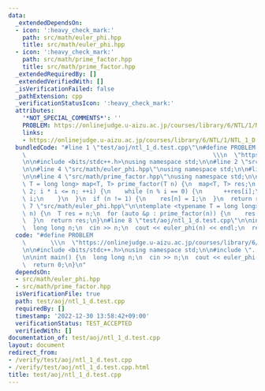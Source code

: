 ```yaml
---
data:
  _extendedDependsOn:
  - icon: ':heavy_check_mark:'
    path: src/math/euler_phi.hpp
    title: src/math/euler_phi.hpp
  - icon: ':heavy_check_mark:'
    path: src/math/prime_factor.hpp
    title: src/math/prime_factor.hpp
  _extendedRequiredBy: []
  _extendedVerifiedWith: []
  _isVerificationFailed: false
  _pathExtension: cpp
  _verificationStatusIcon: ':heavy_check_mark:'
  attributes:
    '*NOT_SPECIAL_COMMENTS*': ''
    PROBLEM: https://onlinejudge.u-aizu.ac.jp/courses/library/6/NTL/1/NTL_1_D
    links:
    - https://onlinejudge.u-aizu.ac.jp/courses/library/6/NTL/1/NTL_1_D
  bundledCode: "#line 1 \"test/aoj/ntl_1_d.test.cpp\"\n#define PROBLEM           \
    \                                                     \\\n  \"https://onlinejudge.u-aizu.ac.jp/courses/library/6/NTL/1/NTL_1_D\"\
    \n\n#include <bits/stdc++.h>\nusing namespace std;\n\n#line 2 \"src/math/euler_phi.hpp\"\
    \n\n#line 4 \"src/math/euler_phi.hpp\"\nusing namespace std;\n\n#line 2 \"src/math/prime_factor.hpp\"\
    \n\n#line 4 \"src/math/prime_factor.hpp\"\nusing namespace std;\n\ntemplate <typename\
    \ T = long long> map<T, T> prime_factor(T n) {\n  map<T, T> res;\n  for (T i =\
    \ 2; i * i <= n; ++i) {\n    while (n % i == 0) {\n      ++res[i];\n      n /=\
    \ i;\n    }\n  }\n  if (n != 1) {\n    res[n] = 1;\n  }\n  return res;\n}\n#line\
    \ 7 \"src/math/euler_phi.hpp\"\n\ntemplate <typename T = long long> T euler_phi(T\
    \ n) {\n  T res = n;\n  for (auto &p : prime_factor(n)) {\n    res -= res / p.first;\n\
    \  }\n  return res;\n}\n#line 8 \"test/aoj/ntl_1_d.test.cpp\"\n\nint main() {\n\
    \  long long n;\n  cin >> n;\n  cout << euler_phi(n) << endl;\n  return 0;\n}\n"
  code: "#define PROBLEM                                                         \
    \       \\\n  \"https://onlinejudge.u-aizu.ac.jp/courses/library/6/NTL/1/NTL_1_D\"\
    \n\n#include <bits/stdc++.h>\nusing namespace std;\n\n#include \"../../src/math/euler_phi.hpp\"\
    \n\nint main() {\n  long long n;\n  cin >> n;\n  cout << euler_phi(n) << endl;\n\
    \  return 0;\n}\n"
  dependsOn:
  - src/math/euler_phi.hpp
  - src/math/prime_factor.hpp
  isVerificationFile: true
  path: test/aoj/ntl_1_d.test.cpp
  requiredBy: []
  timestamp: '2022-12-30 13:58:42+09:00'
  verificationStatus: TEST_ACCEPTED
  verifiedWith: []
documentation_of: test/aoj/ntl_1_d.test.cpp
layout: document
redirect_from:
- /verify/test/aoj/ntl_1_d.test.cpp
- /verify/test/aoj/ntl_1_d.test.cpp.html
title: test/aoj/ntl_1_d.test.cpp
---
```

